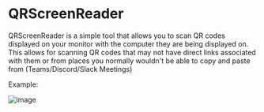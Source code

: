 # QRScreenReader

QRScreenReader is a simple tool that allows you to scan QR codes displayed on your monitor with the computer they are being displayed on. This allows for scanning QR codes that may not have direct links associated with them or from places you normally wouldn't be able to copy and paste from (Teams/Discord/Slack Meetings)

Example:

![image](https://github.com/SmugZombie/QRScreenReader/assets/11764327/0b573e81-75a8-4084-9fb3-0ce9156c2ac5)
